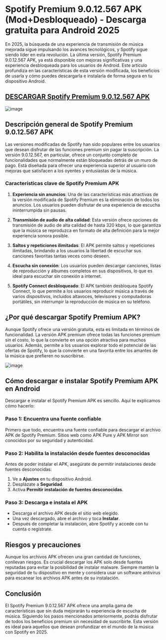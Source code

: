 # Spotify Premium 9.0.12.567 APK (Mod+Desbloqueado) - Descarga gratuita para Android 2025

En 2025, la búsqueda de una experiencia de transmisión de música mejorada sigue impulsando los avances tecnológicos, y Spotify sigue siendo líder en esta revolución. La última versión, Spotify Premium 9.0.12.567 APK, ya está disponible con mejoras significativas y una experiencia desbloqueada para los usuarios de Android. Este artículo profundiza en las características de esta versión modificada, los beneficios de usarla y cómo puedes descargarla e instalarla de forma segura en tu dispositivo Android.

## [DESCARGAR Spotify Premium 9.0.12.567 APK](https://spotify.heyapks.com/)


![image](https://github.com/user-attachments/assets/8cdc5fde-1283-45f9-9720-b75be0e9c1ea)

## Descripción general de Spotify Premium 9.0.12.567 APK

Las versiones modificadas de Spotify han sido populares entre los usuarios que desean disfrutar de las funciones premium sin pagar la suscripción. La versión 9.0.12.567, en particular, ofrece un conjunto completo de funcionalidades que normalmente están bloqueadas detrás de un muro de pago. Está diseñada para ofrecer una experiencia superior al usuario con mejoras que satisfacen a los oyentes y entusiastas de la música.

### Características clave de Spotify Premium APK

1. **Experiencia sin anuncios**: Una de las características más atractivas de la versión modificada de Spotify Premium es la eliminación de todos los anuncios. Los usuarios pueden disfrutar de una experiencia de escucha ininterrumpida sin pausas.

2. **Transmisión de audio de alta calidad**: Esta versión ofrece opciones de transmisión de audio de alta calidad de hasta 320 kbps, lo que garantiza que la música se reproduzca en formato de alta definición para la mejor experiencia sonora posible.

3. **Saltos y repeticiones ilimitadas**: El APK permite saltos y repeticiones ilimitadas, brindando a los usuarios la libertad de escuchar sus canciones favoritas tantas veces como deseen.

4. **Escucha sin conexión**: Los usuarios pueden descargar canciones, listas de reproducción y álbumes completos en sus dispositivos, lo que es ideal para escuchar sin conexión a internet.

5. **Spotify Connect desbloqueado**: El APK también desbloquea Spotify Connect, lo que permite a los usuarios reproducir música a través de varios dispositivos, incluidos altavoces, televisores y computadoras portátiles, sin interrumpir la reproducción de música en su teléfono.

## ¿Por qué descargar Spotify Premium APK?

Aunque Spotify ofrece una versión gratuita, esta es limitada en términos de funcionalidad. La versión APK premium ofrece todas las funciones premium sin el costo, lo que la convierte en una opción atractiva para muchos usuarios. Además, permite a los usuarios explorar todo el potencial de las ofertas de Spotify, lo que la convierte en una favorita entre los amantes de la música que prefieren no suscribirse.

![image](https://github.com/user-attachments/assets/02b9e1fa-a443-4a4c-baa2-d12751ff3aa9)

## Cómo descargar e instalar Spotify Premium APK en Android

Descargar e instalar el Spotify Premium APK es sencillo. Aquí te explicamos cómo hacerlo:

### Paso 1: Encuentra una fuente confiable
Primero que todo, encuentra una fuente confiable para descargar el archivo APK de Spotify Premium. Sitios web como APK Pure y APK Mirror son conocidos por su seguridad y autenticidad.

### Paso 2: Habilita la instalación desde fuentes desconocidas
Antes de poder instalar el APK, asegúrate de permitir instalaciones desde fuentes desconocidas:

1. Ve a **Ajustes** en tu dispositivo Android.
2. Desplázate a **Seguridad**.
3. Activa **Permitir instalación de fuentes desconocidas**.

### Paso 3: Descarga e instala el APK
- Descarga el archivo APK desde el sitio web elegido.
- Una vez descargado, abre el archivo y toca **Instalar**.
- Después de completar la instalación, abre Spotify y accede con tu cuenta o regístrate.

## Riesgos y precauciones

Aunque los archivos APK ofrecen una gran cantidad de funciones, conllevan riesgos. Es crucial descargar los APK solo desde fuentes reputadas para evitar la posibilidad de instalar malware. Siempre mantén la seguridad de tu dispositivo en mente y considera usar un software antivirus para escanear los archivos APK antes de su instalación.

## Conclusión

El Spotify Premium 9.0.12.567 APK ofrece una amplia gama de características que sin duda mejorarán tu experiencia de escucha de música. Siguiendo los pasos mencionados anteriormente, podrás disfrutar de todos los beneficios premium sin necesidad de suscribirte. Esta versión es ideal para aquellos que desean profundizar en el mundo de la música con Spotify en 2025.
